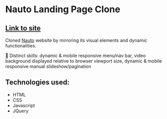 <h1>Nauto Landing Page Clone</h1>

<h2><a target="_blank" href="https://rrogerthat.github.io/nauto-clone/">Link to site</a></h2>

<p>Cloned <a target="_blank" href="https://www.nauto.com/">Nauto</a> website by mirroring its visual elements and dynamic functionalities.</p>

<p>	Distinct skills: dynamic & mobile responsive menu/nav bar, video background displayed relative to browser viewport size, dynamic & mobile responsive manual slideshow/pagination</p>

<h2>Technologies used:</h2>
<ul>
  <li>HTML</li>
  <li>CSS</li>
  <li>Javascript</li>
  <li>JQuery</li>
</ul>

